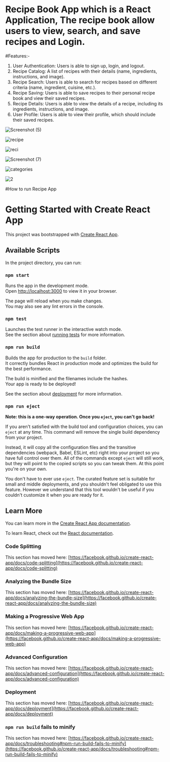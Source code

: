 # Recipe Book App which is a React Application, The recipe book allow users to view, search, and save recipes and Login.
#Features:-
   1) User Authentication: Users is able to sign up, login, and logout.
   2) Recipe Catalog: A list of recipes with their details (name, ingredients, instructions, and image).
   3) Recipe Search: Users is able to search for recipes based on different criteria (name, ingredient, cuisine, etc.).
   4) Recipe Saving: Users is able to save recipes to their personal recipe book and view their saved recipes.
   5) Recipe Details: Users is able to view the details of a recipe, including its ingredients, instructions, and image.
   6) User Profile: Users is able to view their profile, which should include their saved recipes.


![Screenshot (5)](https://github.com/aqsasayyed/Recipe-App/assets/84732662/98658cbd-ebd6-4c71-bf5a-34f665d1e200)

![recipe](https://github.com/aqsasayyed/Recipe-App/assets/84732662/805ca771-182e-4735-8ac1-a1b5fa54c9f4)


![reci](https://github.com/aqsasayyed/Recipe-App/assets/84732662/9047b38b-cae3-4d75-9be8-7048a475c532)


![Screenshot (7)](https://github.com/aqsasayyed/Recipe-App/assets/84732662/e24f8d49-bea2-48bd-ab70-5d85a3cd1706)

![categories](https://github.com/aqsasayyed/Recipe-App/assets/84732662/f3ea948c-0d68-4eef-849a-965389a7279d)

![2](https://github.com/aqsasayyed/Recipe-App/assets/84732662/78d8666a-ae9b-4d2c-b9d3-829cf036c659)


#How to run Recipe App

# Getting Started with Create React App

This project was bootstrapped with [Create React App](https://github.com/facebook/create-react-app).

## Available Scripts

In the project directory, you can run:

### `npm start`

Runs the app in the development mode.\
Open [http://localhost:3000](http://localhost:3000) to view it in your browser.

The page will reload when you make changes.\
You may also see any lint errors in the console.

### `npm test`

Launches the test runner in the interactive watch mode.\
See the section about [running tests](https://facebook.github.io/create-react-app/docs/running-tests) for more information.

### `npm run build`

Builds the app for production to the `build` folder.\
It correctly bundles React in production mode and optimizes the build for the best performance.

The build is minified and the filenames include the hashes.\
Your app is ready to be deployed!

See the section about [deployment](https://facebook.github.io/create-react-app/docs/deployment) for more information.

### `npm run eject`

**Note: this is a one-way operation. Once you `eject`, you can't go back!**

If you aren't satisfied with the build tool and configuration choices, you can `eject` at any time. This command will remove the single build dependency from your project.

Instead, it will copy all the configuration files and the transitive dependencies (webpack, Babel, ESLint, etc) right into your project so you have full control over them. All of the commands except `eject` will still work, but they will point to the copied scripts so you can tweak them. At this point you're on your own.

You don't have to ever use `eject`. The curated feature set is suitable for small and middle deployments, and you shouldn't feel obligated to use this feature. However we understand that this tool wouldn't be useful if you couldn't customize it when you are ready for it.

## Learn More

You can learn more in the [Create React App documentation](https://facebook.github.io/create-react-app/docs/getting-started).

To learn React, check out the [React documentation](https://reactjs.org/).

### Code Splitting

This section has moved here: [https://facebook.github.io/create-react-app/docs/code-splitting](https://facebook.github.io/create-react-app/docs/code-splitting)

### Analyzing the Bundle Size

This section has moved here: [https://facebook.github.io/create-react-app/docs/analyzing-the-bundle-size](https://facebook.github.io/create-react-app/docs/analyzing-the-bundle-size)

### Making a Progressive Web App

This section has moved here: [https://facebook.github.io/create-react-app/docs/making-a-progressive-web-app](https://facebook.github.io/create-react-app/docs/making-a-progressive-web-app)

### Advanced Configuration

This section has moved here: [https://facebook.github.io/create-react-app/docs/advanced-configuration](https://facebook.github.io/create-react-app/docs/advanced-configuration)

### Deployment

This section has moved here: [https://facebook.github.io/create-react-app/docs/deployment](https://facebook.github.io/create-react-app/docs/deployment)

### `npm run build` fails to minify

This section has moved here: [https://facebook.github.io/create-react-app/docs/troubleshooting#npm-run-build-fails-to-minify](https://facebook.github.io/create-react-app/docs/troubleshooting#npm-run-build-fails-to-minify)

